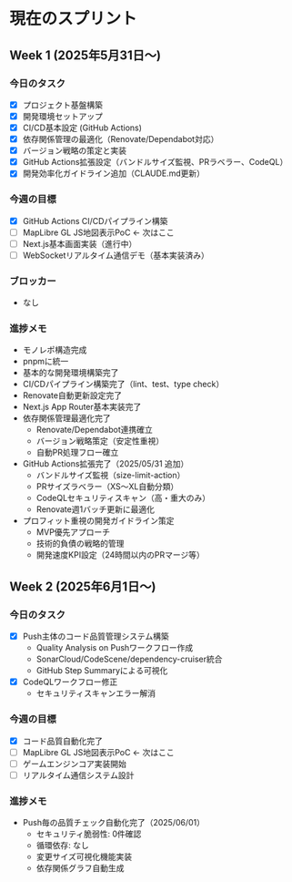# 現在のスプリント

## Week 1 (2025年5月31日〜)

### 今日のタスク

- [x] プロジェクト基盤構築
- [x] 開発環境セットアップ
- [x] CI/CD基本設定 (GitHub Actions)
- [x] 依存関係管理の最適化（Renovate/Dependabot対応）
- [x] バージョン戦略の策定と実装
- [x] GitHub Actions拡張設定（バンドルサイズ監視、PRラベラー、CodeQL）
- [x] 開発効率化ガイドライン追加（CLAUDE.md更新）

### 今週の目標

- [x] GitHub Actions CI/CDパイプライン構築
- [ ] MapLibre GL JS地図表示PoC ← 次はここ
- [ ] Next.js基本画面実装（進行中）
- [ ] WebSocketリアルタイム通信デモ（基本実装済み）

### ブロッカー

- なし

### 進捗メモ

- モノレポ構造完成
- pnpmに統一
- 基本的な開発環境構築完了
- CI/CDパイプライン構築完了（lint、test、type check）
- Renovate自動更新設定完了
- Next.js App Router基本実装完了
- 依存関係管理最適化完了
  - Renovate/Dependabot連携確立
  - バージョン戦略策定（安定性重視）
  - 自動PR処理フロー確立
- GitHub Actions拡張完了（2025/05/31 追加）
  - バンドルサイズ監視（size-limit-action）
  - PRサイズラベラー（XS〜XL自動分類）
  - CodeQLセキュリティスキャン（高・重大のみ）
  - Renovate週1バッチ更新に最適化
- プロフィット重視の開発ガイドライン策定
  - MVP優先アプローチ
  - 技術的負債の戦略的管理
  - 開発速度KPI設定（24時間以内のPRマージ等）

## Week 2 (2025年6月1日〜)

### 今日のタスク

- [x] Push主体のコード品質管理システム構築
  - Quality Analysis on Pushワークフロー作成
  - SonarCloud/CodeScene/dependency-cruiser統合
  - GitHub Step Summaryによる可視化
- [x] CodeQLワークフロー修正
  - セキュリティスキャンエラー解消

### 今週の目標

- [x] コード品質自動化完了
- [ ] MapLibre GL JS地図表示PoC ← 次はここ
- [ ] ゲームエンジンコア実装開始
- [ ] リアルタイム通信システム設計

### 進捗メモ

- Push毎の品質チェック自動化完了（2025/06/01）
  - セキュリティ脆弱性: 0件確認
  - 循環依存: なし
  - 変更サイズ可視化機能実装
  - 依存関係グラフ自動生成
